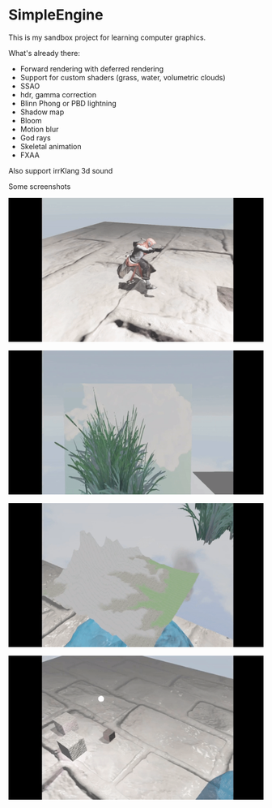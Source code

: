 # SimpleEngine
This is my sandbox project for learning computer graphics.

What's already there:

- Forward rendering with deferred rendering
- Support for custom shaders (grass, water, volumetric clouds)
- SSAO
- hdr, gamma correction
- Blinn Phong or PBD lightning
- Shadow map
- Bloom
- Motion blur
- God rays
- Skeletal animation
- FXAA


Also support irrKlang 3d sound

Some screenshots

![Screenshot](https://github.com/J-CITY/SimpleEngine/blob/master/screens/0.gif)

![Screenshot](https://github.com/J-CITY/SimpleEngine/blob/master/screens/1.gif)

![Screenshot](https://github.com/J-CITY/SimpleEngine/blob/master/screens/2.gif)

![Screenshot](https://github.com/J-CITY/SimpleEngine/blob/master/screens/3.gif)
